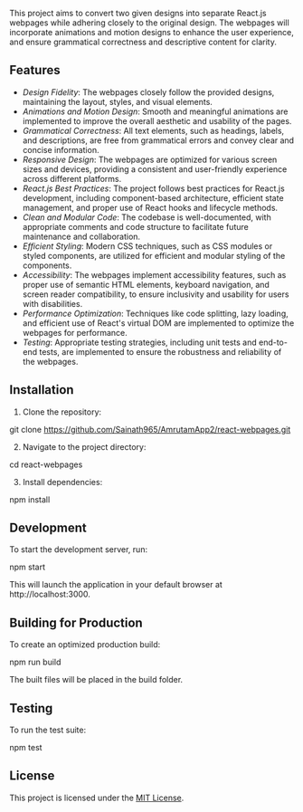 This project aims to convert two given designs into separate React.js webpages while adhering closely to the original design. The webpages will incorporate animations and motion designs to enhance the user experience, and ensure grammatical correctness and descriptive content for clarity.

## Features

- *Design Fidelity*: The webpages closely follow the provided designs, maintaining the layout, styles, and visual elements.
- *Animations and Motion Design*: Smooth and meaningful animations are implemented to improve the overall aesthetic and usability of the pages.
- *Grammatical Correctness*: All text elements, such as headings, labels, and descriptions, are free from grammatical errors and convey clear and concise information.
- *Responsive Design*: The webpages are optimized for various screen sizes and devices, providing a consistent and user-friendly experience across different platforms.
- *React.js Best Practices*: The project follows best practices for React.js development, including component-based architecture, efficient state management, and proper use of React hooks and lifecycle methods.
- *Clean and Modular Code*: The codebase is well-documented, with appropriate comments and code structure to facilitate future maintenance and collaboration.
- *Efficient Styling*: Modern CSS techniques, such as CSS modules or styled components, are utilized for efficient and modular styling of the components.
- *Accessibility*: The webpages implement accessibility features, such as proper use of semantic HTML elements, keyboard navigation, and screen reader compatibility, to ensure inclusivity and usability for users with disabilities.
- *Performance Optimization*: Techniques like code splitting, lazy loading, and efficient use of React's virtual DOM are implemented to optimize the webpages for performance.
- *Testing*: Appropriate testing strategies, including unit tests and end-to-end tests, are implemented to ensure the robustness and reliability of the webpages.

## Installation

1. Clone the repository:

git clone https://github.com/Sainath965/AmrutamApp2/react-webpages.git


2. Navigate to the project directory:

cd react-webpages


3. Install dependencies:

npm install


## Development

To start the development server, run:

npm start

This will launch the application in your default browser at http://localhost:3000.

## Building for Production

To create an optimized production build:

npm run build

The built files will be placed in the build folder.

## Testing

To run the test suite:

npm test

## License

This project is licensed under the [MIT License](LICENSE).
